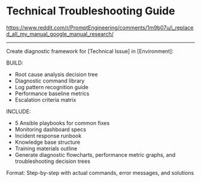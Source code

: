 # Technical Troubleshooting Guide

<https://www.reddit.com/r/PromptEngineering/comments/1m9b07u/i_replaced_all_my_manual_google_manual_research/>

---

Create diagnostic framework for [Technical Issue] in [Environment]:

BUILD:

- Root cause analysis decision tree
- Diagnostic command library
- Log pattern recognition guide
- Performance baseline metrics
- Escalation criteria matrix

INCLUDE:

- 5 Ansible playbooks for common fixes
- Monitoring dashboard specs
- Incident response runbook
- Knowledge base structure
- Training materials outline
- Generate diagnostic flowcharts, performance metric graphs, and troubleshooting decision trees

Format: Step-by-step with actual commands, error messages, and solutions
